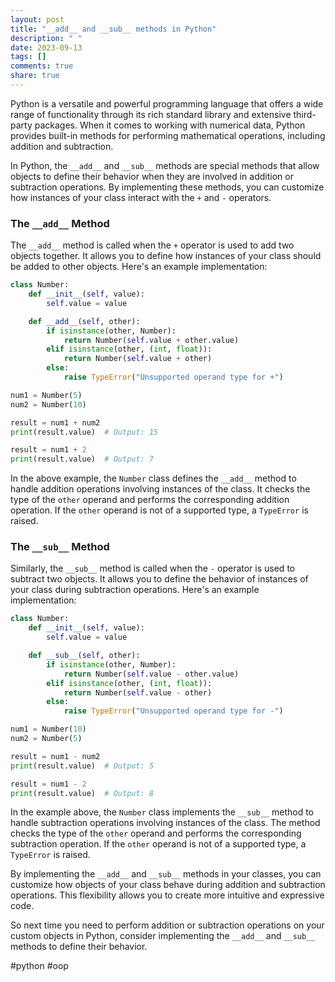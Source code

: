 ```yaml
---
layout: post
title: "__add__ and __sub__ methods in Python"
description: " "
date: 2023-09-13
tags: []
comments: true
share: true
---
```


Python is a versatile and powerful programming language that offers a wide range of functionality through its rich standard library and extensive third-party packages. When it comes to working with numerical data, Python provides built-in methods for performing mathematical operations, including addition and subtraction.

In Python, the `__add__` and `__sub__` methods are special methods that allow objects to define their behavior when they are involved in addition or subtraction operations. By implementing these methods, you can customize how instances of your class interact with the `+` and `-` operators.

### The `__add__` Method

The `__add__` method is called when the `+` operator is used to add two objects together. It allows you to define how instances of your class should be added to other objects. Here's an example implementation:

```python
class Number:
    def __init__(self, value):
        self.value = value

    def __add__(self, other):
        if isinstance(other, Number):
            return Number(self.value + other.value)
        elif isinstance(other, (int, float)):
            return Number(self.value + other)
        else:
            raise TypeError("Unsupported operand type for +")

num1 = Number(5)
num2 = Number(10)

result = num1 + num2
print(result.value)  # Output: 15

result = num1 + 2
print(result.value)  # Output: 7
```

In the above example, the `Number` class defines the `__add__` method to handle addition operations involving instances of the class. It checks the type of the `other` operand and performs the corresponding addition operation. If the `other` operand is not of a supported type, a `TypeError` is raised.

### The `__sub__` Method

Similarly, the `__sub__` method is called when the `-` operator is used to subtract two objects. It allows you to define the behavior of instances of your class during subtraction operations. Here's an example implementation:

```python
class Number:
    def __init__(self, value):
        self.value = value

    def __sub__(self, other):
        if isinstance(other, Number):
            return Number(self.value - other.value)
        elif isinstance(other, (int, float)):
            return Number(self.value - other)
        else:
            raise TypeError("Unsupported operand type for -")

num1 = Number(10)
num2 = Number(5)

result = num1 - num2
print(result.value)  # Output: 5

result = num1 - 2
print(result.value)  # Output: 8
```

In the example above, the `Number` class implements the `__sub__` method to handle subtraction operations involving instances of the class. The method checks the type of the `other` operand and performs the corresponding subtraction operation. If the `other` operand is not of a supported type, a `TypeError` is raised.

By implementing the `__add__` and `__sub__` methods in your classes, you can customize how objects of your class behave during addition and subtraction operations. This flexibility allows you to create more intuitive and expressive code.

So next time you need to perform addition or subtraction operations on your custom objects in Python, consider implementing the `__add__` and `__sub__` methods to define their behavior.

#python #oop